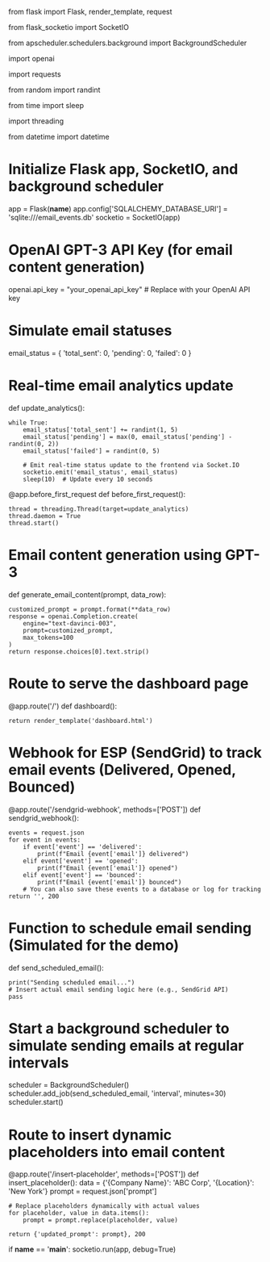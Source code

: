 from flask import Flask, render_template, request

from flask_socketio import SocketIO

from apscheduler.schedulers.background import BackgroundScheduler

import openai

import requests

from random import randint

from time import sleep

import threading

from datetime import datetime

# Initialize Flask app, SocketIO, and background scheduler

app = Flask(__name__)
app.config['SQLALCHEMY_DATABASE_URI'] = 'sqlite:///email_events.db'
socketio = SocketIO(app)

# OpenAI GPT-3 API Key (for email content generation)
openai.api_key = "your_openai_api_key"  # Replace with your OpenAI API key

# Simulate email statuses
email_status = {
    'total_sent': 0,
    'pending': 0,
    'failed': 0
}

# Real-time email analytics update
def update_analytics():

    while True:
        email_status['total_sent'] += randint(1, 5)
        email_status['pending'] = max(0, email_status['pending'] - randint(0, 2))
        email_status['failed'] = randint(0, 5)

        # Emit real-time status update to the frontend via Socket.IO
        socketio.emit('email_status', email_status)
        sleep(10)  # Update every 10 seconds

@app.before_first_request
def before_first_request():

    thread = threading.Thread(target=update_analytics)
    thread.daemon = True
    thread.start()

# Email content generation using GPT-3
def generate_email_content(prompt, data_row):

    customized_prompt = prompt.format(**data_row)
    response = openai.Completion.create(
        engine="text-davinci-003",
        prompt=customized_prompt,
        max_tokens=100
    )
    return response.choices[0].text.strip()

# Route to serve the dashboard page
@app.route('/')
def dashboard():

    return render_template('dashboard.html')

# Webhook for ESP (SendGrid) to track email events (Delivered, Opened, Bounced)
@app.route('/sendgrid-webhook', methods=['POST'])
def sendgrid_webhook():

    events = request.json
    for event in events:
        if event['event'] == 'delivered':
            print(f"Email {event['email']} delivered")
        elif event['event'] == 'opened':
            print(f"Email {event['email']} opened")
        elif event['event'] == 'bounced':
            print(f"Email {event['email']} bounced")
        # You can also save these events to a database or log for tracking
    return '', 200

# Function to schedule email sending (Simulated for the demo)
def send_scheduled_email():

    print("Sending scheduled email...")
    # Insert actual email sending logic here (e.g., SendGrid API)
    pass

# Start a background scheduler to simulate sending emails at regular intervals
scheduler = BackgroundScheduler()
scheduler.add_job(send_scheduled_email, 'interval', minutes=30)
scheduler.start()

# Route to insert dynamic placeholders into email content
@app.route('/insert-placeholder', methods=['POST'])
def insert_placeholder():
    data = {'{Company Name}': 'ABC Corp', '{Location}': 'New York'}
    prompt = request.json['prompt']

    # Replace placeholders dynamically with actual values
    for placeholder, value in data.items():
        prompt = prompt.replace(placeholder, value)

    return {'updated_prompt': prompt}, 200

if __name__ == '__main__':
    socketio.run(app, debug=True)
